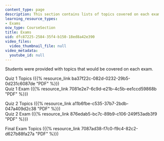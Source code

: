 ```yaml
---
content_type: page
description: This section contains lists of topics covered on each exam.
learning_resource_types:
- Exams
ocw_type: CourseSection
title: Exams
uid: dfc87225-2584-35f4-b150-18ed8a42e390
video_files:
  video_thumbnail_file: null
video_metadata:
  youtube_id: null
---
```


Students were provided with topics that would be covered on each exam.

Quiz 1 Topics ({{% resource_link ba37f22c-082d-0232-29b5-0d231c6087de "PDF" %}})  
Quiz 1 Exam ({{% resource_link 7081e2e7-6c9d-e21b-4c5b-ee1ccd59868b "PDF" %}})

Quiz 2 Topics ({{% resource_link a11b6fbe-c535-37b7-2bdb-047a409d2c38 "PDF" %}})  
Quiz 2 Exam ({{% resource_link 876edab5-bc7c-89b9-c106-249f53adb3f9 "PDF" %}})

Final Exam Topics ({{% resource_link 7087ad38-f7c0-f9c4-82c2-d627b88fa27a "PDF" %}})